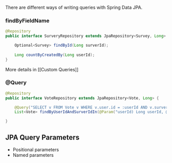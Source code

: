 There are different ways of writing queries with Spring Data JPA.

### findByFieldName
``` java
@Repository
public interface SurveryRepository extends JpaRepository<Survey, Long> {

	Optional<Survey> findById(Long surverId);
	
	Long countByCreatedBy(Long userId);
}
```

More details in [[Custom Queries]]

### @Query
``` java
@Repository
public interface VoteRepository extends JpaRepository<Vote, Long> {

	@Query("SELECT v FROM Vote v WHERE v.user.id = :userId AND v.surver.id in :surverIds")
	List<Vote> findByUserIdAndSurverIdIn(@Param("userId) Long userId, @Param("surverIds") List<Long> surveyIds)

}
```

## JPA Query Parameters
- Positional parameters
- Named parameters


